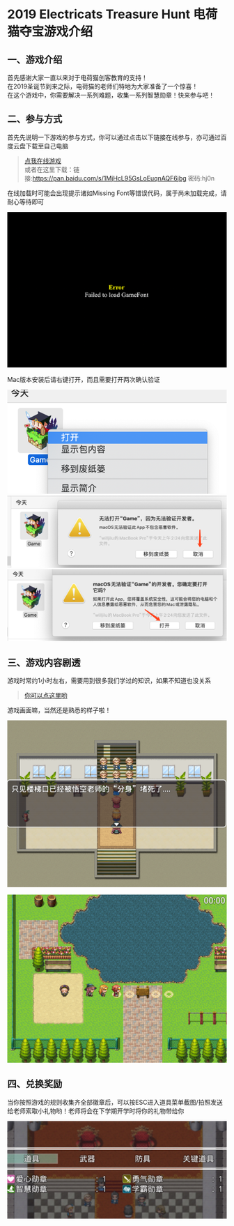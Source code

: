 # 2019 Electricats Treasure Hunt 电荷猫夺宝游戏介绍
## 一、游戏介绍
首先感谢大家一直以来对于电荷猫创客教育的支持！  
在2019圣诞节到来之际，电荷猫的老师们特地为大家准备了一个惊喜！  
在这个游戏中，你需要解决一系列难题，收集一系列智慧勋章！快来参与吧！  
## 二、参与方式
首先先说明一下游戏的参与方式，你可以通过点击以下链接在线参与，亦可通过百度云盘下载至自己电脑  
>[点我在线游戏](https://electricats.github.io/2019game/)  
>或者在这里下载：链接:https://pan.baidu.com/s/1MjHcL95GsLoEuqnAQF6jbg  密码:hj0n  

在线加载时可能会出现提示诸如Missing Font等错误代码，属于尚未加载完成，请耐心等待即可  

![错误信息](https://github.com/electricats/2019game/blob/master/123.png?raw=true)  

Mac版本安装后请右键打开，而且需要打开两次确认验证  

![右键打开](https://github.com/electricats/2019game/blob/master/223.jpg?raw=true)
![点击取消](https://github.com/electricats/2019game/blob/master/124.jpg?raw=true)
![二次确认](https://github.com/electricats/2019game/blob/master/333.jpg?raw=true)



## 三、游戏内容剧透  
  游戏时常约1小时左右，需要用到很多我们学过的知识，如果不知道也没关系  
  >[你可以点这里哟](https://baidu.com)  
    
    
  游戏画面嘛，当然还是熟悉的样子啦！ 
  
  ![游戏画面](https://github.com/electricats/2019game/blob/master/333.png?raw=true)    
  
  ![游戏画面2](https://github.com/electricats/2019game/blob/master/223.png?raw=true)    
  
  ## 四、兑换奖励
  当你按照游戏的规则收集齐全部徽章后，可以按ESC进入道具菜单截图/拍照发送给老师索取小礼物哟！老师将会在下学期开学时将你的礼物带给你  
  
  ![截图样例](https://github.com/electricats/2019game/blob/master/240411576262332_.pic_hd.jpg?raw=true)
